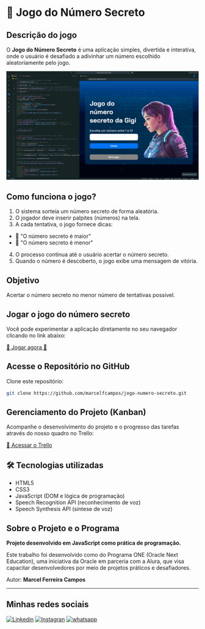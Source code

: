 # 🔢 Jogo do Número Secreto

## Descrição do jogo

O **Jogo do Número Secreto** é uma aplicação simples, divertida e interativa, onde o usuário é desafiado a adivinhar um número escolhido aleatoriamente pelo jogo.

![Jogo do Amigo Secreto](img/telaCodigo.png)

## Como funciona o jogo?

1. O sistema sorteia um número secreto de forma aleatória.
2. O jogador deve inserir palpites (números) na tela.
3. A cada tentativa, o jogo fornece dicas:

- 🔼 "O número secreto é maior"
- 🔽 "O número secreto é menor"

4. O processo continua até o usuário acertar o número secreto.
5. Quando o número é descoberto, o jogo exibe uma mensagem de vitória.

## Objetivo

Acertar o número secreto no menor número de tentativas possível.

## Jogar o jogo do número secreto

Você pode experimentar a aplicação diretamente no seu navegador clicando no link abaixo:

[🔗 Jogar agora 🔢](https://jogo-numero-secreto-theta-puce.vercel.app/)

## Acesse o Repositório no GitHub

Clone este repositório:

```bash
git clone https://github.com/marcelfcampos/jogo-numero-secreto.git
```

## Gerenciamento do Projeto (Kanban)

Acompanhe o desenvolvimento do projeto e o progresso das tarefas através do nosso quadro no Trello:

[🔗 Acessar o Trello](https://jogo-numero-secreto-theta-puce.vercel.app/)

## 🛠️ Tecnologias utilizadas

- HTML5
- CSS3
- JavaScript (DOM e lógica de programação)
- Speech Recognition API (reconhecimento de voz)
- Speech Synthesis API (síntese de voz)

## Sobre o Projeto e o Programa

**Projeto desenvolvido em JavaScript como prática de programação.**

Este trabalho foi desenvolvido como do Programa ONE (Oracle Next Education), uma iniciativa da Oracle em parceria com a Alura, que visa capacitar desenvolvedores por meio de projetos práticos e desafiadores.

Autor: **Marcel Ferreira Campos**

---

## Minhas redes sociais

[![Linkedin](https://img.shields.io/badge/LinkedIn-0077B5?style=for-the-badge&logo=linkedin&logoColor=white)](https://www.linkedin.com/in/marcelfcampos/)
[![Instagran](https://img.shields.io/badge/Instagram-E4405F?style=for-the-badge&logo=instagram&logoColor=white)](https://www.instagram.com/devmarcelcampos/)
[![whatsapp](https://img.shields.io/badge/WhatsApp-25D366?style=for-the-badge&logo=whatsapp&logoColor=white)](https://wa.me/554899609690)

